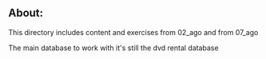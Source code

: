 ## About:

This directory includes content and exercises from 02_ago and from 07_ago

The main database to work with it's still the dvd rental database